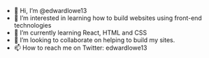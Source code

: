 - 👋 Hi, I’m @edwardlowe13
- 👀 I’m interested in learning how to build websites using front-end technologies
- 🌱 I’m currently learning React, HTML and CSS
- 💞️ I’m looking to collaborate on helping to build my sites.
- 📫 How to reach me on Twitter: edwardlowe13

<!---
edwardlowe13/edwardlowe13 is a ✨ special ✨ repository because its `README.md` (this file) appears on your GitHub profile.
You can click the Preview link to take a look at your changes.
--->
